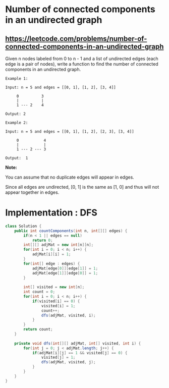# Number of connected components in an undirected graph
## https://leetcode.com/problems/number-of-connected-components-in-an-undirected-graph

Given n nodes labeled from 0 to n - 1 and a list of undirected edges (each edge is a pair of nodes), write a function to find the number of connected components in an undirected graph.

```
Example 1:

Input: n = 5 and edges = [[0, 1], [1, 2], [3, 4]]

     0          3
     |          |
     1 --- 2    4 

Output: 2

Example 2:

Input: n = 5 and edges = [[0, 1], [1, 2], [2, 3], [3, 4]]

     0           4
     |           |
     1 --- 2 --- 3

Output:  1
```

**Note:**

You can assume that no duplicate edges will appear in edges. 

Since all edges are undirected, [0, 1] is the same as [1, 0] and thus will not appear together in edges.

# Implementation : DFS
```java
class Solution {
    public int countComponents(int n, int[][] edges) {
        if(n < 1 || edges == null)
            return 0;
        int[][] adjMat = new int[n][n];
        for(int i = 0; i < n; i++) {
            adjMat[i][i] = 1;
        }
        for(int[] edge : edges) {
            adjMat[edge[0]][edge[1]] = 1;
            adjMat[edge[1]][edge[0]] = 1;
        }
        
        int[] visited = new int[n];
        int count = 0;
        for(int i = 0; i < n; i++) {
            if(visited[i] == 0) {
                visited[i] = 1;
                count++;
                dfs(adjMat, visited, i);
            }
        }
        return count;
    }
    
    private void dfs(int[][] adjMat, int[] visited, int i) {
        for(int j = 0; j < adjMat.length; j++) {
            if(adjMat[i][j] == 1 && visited[j] == 0) {
                visited[j] = 1;
                dfs(adjMat, visited, j);
            }
        }
    }
}
```
